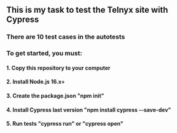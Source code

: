 
## This is my task to test the Telnyx site with Cypress

### There are 10 test cases in the autotests

### To get started, you must:
####  1. Copy this repository to your computer
####  2. Install Node.js 16.x+  
####  3. Create the package.json "npm init"
####  4. Install Cypress last version "npm install cypress --save-dev"
####  5. Run tests "cypress run" or "cypress open"
